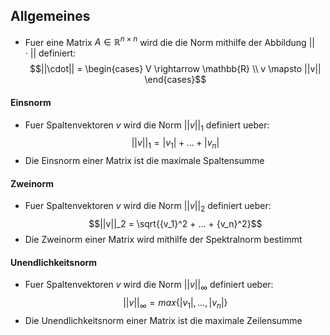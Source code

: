 ## Allgemeines
- Fuer eine Matrix $A \in \mathbb{R}^{n \times n}$ wird die die Norm mithilfe der Abbildung $||\cdot||$ definiert:
$$||\cdot|| = \begin{cases}
V \rightarrow \mathbb{R} \\
v \mapsto ||v||
\end{cases}$$
#### Einsnorm
- Fuer Spaltenvektoren $v$ wird die Norm $||v||_1$ definiert ueber:
$$||v||_1 = |v_1| + ... + |v_n|$$
- Die Einsnorm einer Matrix ist die maximale Spaltensumme
#### Zweinorm
- Fuer Spaltenvektoren $v$ wird die Norm $||v||_2$ definiert ueber:
$$||v||_2 = \sqrt{{v_1}^2 + ... + {v_n}^2}$$
- Die Zweinorm einer Matrix wird mithilfe der Spektralnorm bestimmt
#### Unendlichkeitsnorm
- Fuer Spaltenvektoren $v$ wird die Norm $||v||_{\infty}$ definiert ueber:
$$||v||_{\infty} = max\{|v_1|, ..., |v_n|\}$$
- Die Unendlichkeitsnorm einer Matrix ist die maximale Zeilensumme